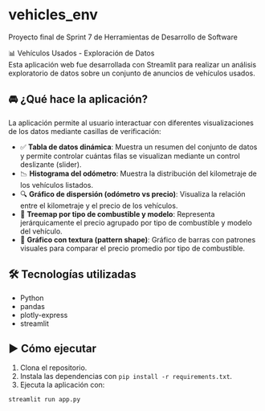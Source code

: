 # vehicles_env

Proyecto final de Sprint 7 de Herramientas de Desarrollo de Software

📊 Vehículos Usados - Exploración de Datos  
Esta aplicación web fue desarrollada con Streamlit para realizar un análisis exploratorio de datos sobre un conjunto de anuncios de vehículos usados.

## 🚘 ¿Qué hace la aplicación?

La aplicación permite al usuario interactuar con diferentes visualizaciones de los datos mediante casillas de verificación:

- ✅ **Tabla de datos dinámica**: Muestra un resumen del conjunto de datos y permite controlar cuántas filas se visualizan mediante un control deslizante (slider).
- 📉 **Histograma del odómetro**: Muestra la distribución del kilometraje de los vehículos listados.
- 🔍 **Gráfico de dispersión (odómetro vs precio)**: Visualiza la relación entre el kilometraje y el precio de los vehículos.
- 🌳 **Treemap por tipo de combustible y modelo**: Representa jerárquicamente el precio agrupado por tipo de combustible y modelo del vehículo.
- 🧩 **Gráfico con textura (pattern shape)**: Gráfico de barras con patrones visuales para comparar el precio promedio por tipo de combustible.

## 🛠️ Tecnologías utilizadas

- Python  
- pandas  
- plotly-express  
- streamlit  

## ▶️ Cómo ejecutar

1. Clona el repositorio.
2. Instala las dependencias con `pip install -r requirements.txt`.
3. Ejecuta la aplicación con:

```bash
streamlit run app.py
